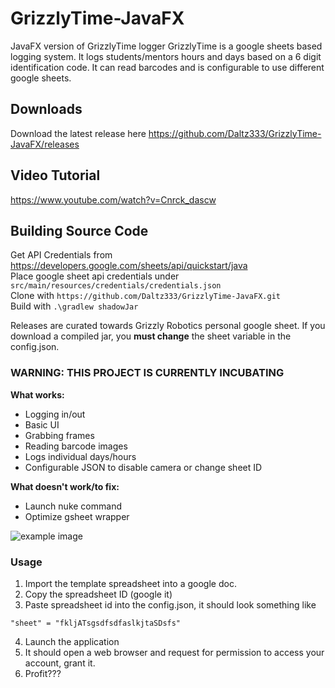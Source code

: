 # GrizzlyTime-JavaFX
JavaFX version of GrizzlyTime logger
GrizzlyTime is a google sheets based logging system. It logs students/mentors hours and days based on a 6 digit identification code. It can read barcodes and is configurable to use different google sheets. 

## Downloads
Download the latest release here
https://github.com/Daltz333/GrizzlyTime-JavaFX/releases

## Video Tutorial
https://www.youtube.com/watch?v=Cnrck_dascw

## Building Source Code
Get API Credentials from https://developers.google.com/sheets/api/quickstart/java  
Place google sheet api credentials under `src/main/resources/credentials/credentials.json`  
Clone with `https://github.com/Daltz333/GrizzlyTime-JavaFX.git`   
Build with `.\gradlew shadowJar`  

Releases are curated towards Grizzly Robotics personal google sheet. If you download a compiled jar, you **must change** 
the sheet variable in the config.json.
### WARNING: THIS PROJECT IS CURRENTLY INCUBATING
**What works:**
 - Logging in/out
 - Basic UI
 - Grabbing frames
 - Reading barcode images
 - Logs individual days/hours
 - Configurable JSON to disable camera or change sheet ID
 
 **What doesn't work/to fix:**
  - Launch nuke command
  - Optimize gsheet wrapper
 
![example image](https://i.ibb.co/TK4Q1WT/90.png)
### Usage
1. Import the template spreadsheet into a google doc.
2. Copy the spreadsheet ID (google it)
3. Paste spreadsheet id into the config.json, it should look something like
```
"sheet" = "fkljATsgsdfsdfaslkjtaSDsfs"
```
4. Launch the application
5. It should open a web browser and request for permission to access your account, grant it.
6. Profit???
